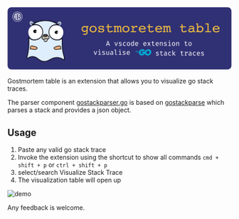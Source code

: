 ![Gostmortem](assets/banner.png)

Gostmortem table is an extension that allows you to visualize go stack traces.

The parser component [gostackparser.go](src/gostackparser.ts) is based on  [gostackparse](https://github.com/DataDog/gostackparse) which parses a stack and provides a json object. 

## Usage

1. Paste any valid go stack trace
2. Invoke the extension using the shortcut to show all commands `cmd + shift + p` or `ctrl + shift + p`
3. select/search Visualize Stack Trace
4. The visualization table will open up

![demo](assets/demo.gif)


Any feedback is welcome.